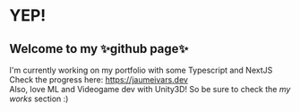 # YEP!

## Welcome to my ✨github page✨

I'm currently working on my portfolio with some Typescript and NextJS
<br>
Check the progress here: https://jaumeivars.dev
<br>
Also, love ML and Videogame dev with Unity3D! So be sure to check the *my works* section :)

